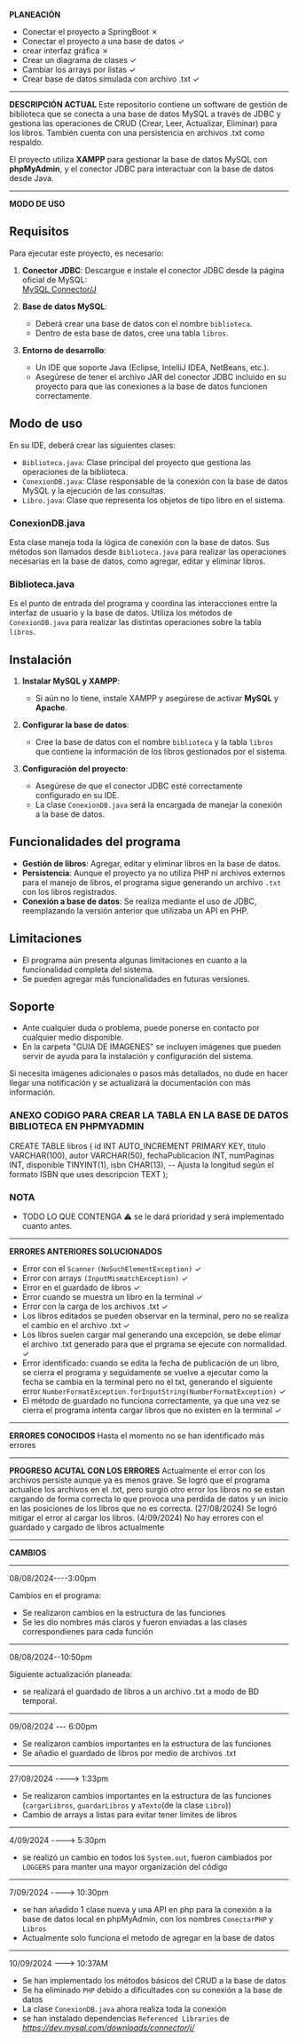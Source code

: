 
**PLANEACIÓN**
- Conectar el proyecto a SpringBoot &cross;
- Conectar el proyecto a una base de datos &check; 
- crear interfaz gráfica &cross;
- Crear un diagrama de clases &check;
- Cambiar los arrays por listas &check;
- Crear base de datos simulada con archivo .txt &check;


________________________________________________________________________________


**DESCRIPCIÓN ACTUAL**
Este repositorio contiene un software de gestión de biblioteca que se conecta a una base de datos MySQL a través de JDBC y gestiona las operaciones de CRUD (Crear, Leer, Actualizar, Eliminar) para los libros. También cuenta con una persistencia en archivos .txt como respaldo.

El proyecto utiliza **XAMPP** para gestionar la base de datos MySQL con **phpMyAdmin**, y el conector JDBC para interactuar con la base de datos desde Java.


________________________________________________________________________________

**MODO DE USO**

## Requisitos

Para ejecutar este proyecto, es necesario:

1. **Conector JDBC**: 
   Descargue e instale el conector JDBC desde la página oficial de MySQL:  
   [MySQL Connector/J](https://dev.mysql.com/downloads/connector/j/)

2. **Base de datos MySQL**:
   - Deberá crear una base de datos con el nombre `biblioteca`.
   - Dentro de esta base de datos, cree una tabla `libros`.

3. **Entorno de desarrollo**:
   - Un IDE que soporte Java (Eclipse, IntelliJ IDEA, NetBeans, etc.).
   - Asegúrese de tener el archivo JAR del conector JDBC incluido en su proyecto para que las conexiones a la base de datos funcionen correctamente.

## Modo de uso

En su IDE, deberá crear las siguientes clases:

- `Biblioteca.java`: Clase principal del proyecto que gestiona las operaciones de la biblioteca.
- `ConexionDB.java`: Clase responsable de la conexión con la base de datos MySQL y la ejecución de las consultas.
- `Libro.java`: Clase que representa los objetos de tipo libro en el sistema.

### ConexionDB.java

Esta clase maneja toda la lógica de conexión con la base de datos. Sus métodos son llamados desde `Biblioteca.java` para realizar las operaciones necesarias en la base de datos, como agregar, editar y eliminar libros.

### Biblioteca.java

Es el punto de entrada del programa y coordina las interacciones entre la interfaz de usuario y la base de datos. Utiliza los métodos de `ConexionDB.java` para realizar las distintas operaciones sobre la tabla `libros`.

## Instalación

1. **Instalar MySQL y XAMPP**:
   - Si aún no lo tiene, instale XAMPP y asegúrese de activar **MySQL** y **Apache**.
   
2. **Configurar la base de datos**:
   - Cree la base de datos con el nombre `biblioteca` y la tabla `libros` que contiene la información de los libros gestionados por el sistema.

3. **Configuración del proyecto**:
   - Asegúrese de que el conector JDBC esté correctamente configurado en su IDE.
   - La clase `ConexionDB.java` será la encargada de manejar la conexión a la base de datos.

## Funcionalidades del programa

- **Gestión de libros**: Agregar, editar y eliminar libros en la base de datos.
- **Persistencia**: Aunque el proyecto ya no utiliza PHP ni archivos externos para el manejo de libros, el programa sigue generando un archivo `.txt` con los libros registrados.
- **Conexión a base de datos**: Se realiza mediante el uso de JDBC, reemplazando la versión anterior que utilizaba un API en PHP.

## Limitaciones

- El programa aún presenta algunas limitaciones en cuanto a la funcionalidad completa del sistema.
- Se pueden agregar más funcionalidades en futuras versiones.

## Soporte

- Ante cualquier duda o problema, puede ponerse en contacto por cualquier medio disponible.
- En la carpeta "GUIA DE IMAGENES" se incluyen imágenes que pueden servir de ayuda para la instalación y configuración del sistema.

Si necesita imágenes adicionales o pasos más detallados, no dude en hacer llegar una notificación y se actualizará la documentación con más información.

### ANEXO CODIGO PARA CREAR LA TABLA EN LA BASE DE DATOS BIBLIOTECA EN PHPMYADMIN
CREATE TABLE libros (
    id INT AUTO_INCREMENT PRIMARY KEY,
    titulo VARCHAR(100),
    autor VARCHAR(50),
    fechaPublicacion INT,
    numPaginas INT,
    disponible TINYINT(1),
    isbn CHAR(13), -- Ajusta la longitud según el formato ISBN que uses
    descripcion TEXT
);

### NOTA 
- TODO LO QUE CONTENGA :warning: se le dará prioridad y será implementado cuanto antes.

_________________________________________________________________________________

**ERRORES ANTERIORES SOLUCIONADOS**
- Error con el `Scanner` `(NoSuchElementException)` &check;
- Error con arrays `(InputMismatchException)` &check;
- Error en el guardado de libros &check;
- Error cuando se muestra un libro en la terminal &check;
- Error con la carga de los archivos .txt  &check;
- Los libros editados se pueden observar en la terminal, pero no se realiza el cambio en el archivo .txt &check;
- Los libros suelen cargar mal generando una excepción, se debe elimar el archivo .txt generado para que el prgrama se ejecute con normalidad. &check;
- Error identificado: cuando se edita la fecha de publicación de un libro, se cierra el programa y seguidamente se vuelve a ejecutar como la fecha se cambia en la terminal pero no el txt, generando el siguiente error `NumberFormatException.forInputString(NumberFormatException)` &check;
- El método de guardado no funciona correctamente, ya que una vez se cierra el programa
      intenta cargar libros que no existen en la terminal &check;



_________________________________________________________________________________

**ERRORES CONOCIDOS**
Hasta el momento no se han identificado más errores
__________________________________________________________________________________
**PROGRESO ACUTAL CON LOS ERRORES**
Actualmente el error con los archivos persiste aunque ya es menos grave.
Se logró que el programa actualice los archivos en el .txt, pero surgió otro error
los libros no se estan cargando de forma correcta lo que provoca una perdida de datos y un inicio en las posiciones de los libros que no es correcta.
(27/08/2024)
Se logró mitigar el error al cargar los libros.
(4/09/2024)
No hay errores con el guardado y cargado de libros actualmente


__________________________________________________________________________________

 **CAMBIOS**
__________________________________________________________  
08/08/2024----3:00pm

Cambios en el programa: 
- Se realizaron cambios en la estructura de las funciones
- Se les dio nombres más claros y fueron enviadas a las clases correspondienes para cada función

____________________________________________________________ 
08/08/2024--10:50pm

Siguiente actualización planeada:
- se realizará el guardado de libros a un archivo .txt a modo de BD temporal.

_________________________________________________________________________________

09/08/2024 --- 6:00pm

- Se realizaron cambios importantes en la estructura de las funciones
- Se añadio el guardado de libros por medio de archivos .txt

_____________________________________________________________________________________

27/08/2024 ----> 1:33pm

- Se realizaron cambios importantes en la estructura de las funciones (`cargarLibros`, `guardarLibros` y `aTexto`(de la clase `Libro`))
- Cambio de arrays a listas  para evitar tener límites de libros

_____________________________________________________________________________________

4/09/2024 ----> 5:30pm
- se realizó un cambio en todos los `System.out`, fueron cambiados por `LOGGERS` para manter una mayor organización del código

_____________________________________________________________________________________

7/09/2024 ----> 10:30pm
- se han añadido 1 clase nueva y una API en php para la conexión a la base de datos local en phpMyAdmin, con los nombres `ConectarPHP` y `Libros`
- Actualmente solo funciona el metodo de agregar en la base de datos

_____________________________________________________________________________________

10/09/2024 ---> 10:37AM
- Se han implementado los métodos básicos del CRUD a la base de datos
- Se ha eliminado `PHP` debido a dificultades con su conexión a la base de datos
- La clase `ConexionDB.java` ahora realiza toda la conexión
- se han instalado dependencias `Referenced Libraries` de *https://dev.mysql.com/downloads/connector/j/*

